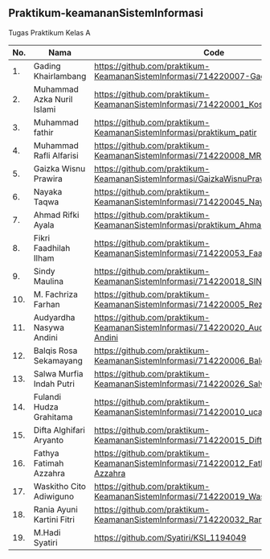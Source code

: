 ## Praktikum-keamananSistemInformasi

Tugas Praktikum Kelas A

|No.| Nama      | Code | Deploy Github |
| ------ | ------ | ------ | ------ |
| 1. | Gading Khairlambang | https://github.com/praktikum-KeamananSistemInformasi/714220007-Gading | https://praktikum-keamanansisteminformasi.github.io/714220007-Gading/ |
| 2. | Muhammad Azka Nuril Islami | https://github.com/praktikum-KeamananSistemInformasi/714220001_KostsPlayer | https://praktikum-keamanansisteminformasi.github.io/714220001_KostsPlayer/ |
| 3. | Muhammad fathir | https://github.com/praktikum-KeamananSistemInformasi/praktikum_patir |  |
| 4. | Muhammad Rafli Alfarisi | https://github.com/praktikum-KeamananSistemInformasi/714220008_MRafli | https://praktikum-keamanansisteminformasi.github.io/714220008_MRafli/praktikum1.html |
| 5. | Gaizka Wisnu Prawira | https://github.com/praktikum-KeamananSistemInformasi/GaizkaWisnuPrawira | https://praktikum-keamanansisteminformasi.github.io/GaizkaWisnuPrawira/ |
| 6. | Nayaka Taqwa | https://github.com/praktikum-KeamananSistemInformasi/714220045_NayakaTaqwa |  |
| 7. | Ahmad Rifki Ayala | https://github.com/praktikum-KeamananSistemInformasi/praktikum_AhmadRifkiAyalaa | https://praktikum-keamanansisteminformasi.github.io/praktikum_AhmadRifkiAyala/ |
| 8. | Fikri Faadhilah Ilham | https://github.com/praktikum-KeamananSistemInformasi/714220053_Faad | https://praktikum-keamanansisteminformasi.github.io/714220053_Faad/ |
| 9. | Sindy Maulina | https://github.com/praktikum-KeamananSistemInformasi/714220018_SINDYMAULINA |  |
| 10. | M. Fachriza Farhan | https://github.com/praktikum-KeamananSistemInformasi/714220005_Reza | https://praktikum-keamanansisteminformasi.github.io/714220005_Reza/ |
| 11. | Audyardha Nasywa Andini | https://github.com/praktikum-KeamananSistemInformasi/714220020_Audyardha-Nasywa-Andini |  |
| 12. | Balqis Rosa Sekamayang | https://github.com/praktikum-KeamananSistemInformasi/714220006_Balqisrosa |  |
| 13. | Salwa Murfia Indah Putri | https://github.com/praktikum-KeamananSistemInformasi/714220026_SalwaMutfiaIndahPutri |  |
| 14. | Fulandi Hudza Grahitama | https://github.com/praktikum-KeamananSistemInformasi/714220010_uca | https://praktikum-keamanansisteminformasi.github.io/714220010_uca/ |
| 15. | Difta Alghifari Aryanto | https://github.com/praktikum-KeamananSistemInformasi/714220015_DiftaAlghifari7th |  |
| 16. | Fathya Fatimah Azzahra | https://github.com/praktikum-KeamananSistemInformasi/714220012_Fathya-Fathimah-Azzahra |  |
| 17. | Waskitho Cito Adiwiguno | https://github.com/praktikum-KeamananSistemInformasi/714220019_Waskitho | https://praktikum-keamanansisteminformasi.github.io/714220019_Waskitho/ |
| 18. | Rania Ayuni Kartini Fitri | https://github.com/praktikum-KeamananSistemInformasi/714220032_RaniaAyuni |  |
| 19. | M.Hadi Syatiri | https://github.com/Syatiri/KSI_1194049 | https://syatiri.github.io/KSI_1194049/ |
